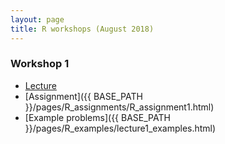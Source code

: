 ```yaml
---
layout: page
title: R workshops (August 2018)
---
```


### Workshop 1  
  
* [Lecture](http://rpubs.com/gavinmdouglas/409696)  
* [Assignment]({{ BASE_PATH }}/pages/R_assignments/R_assignment1.html)  
* [Example problems]({{ BASE_PATH }}/pages/R_examples/lecture1_examples.html)  
  
